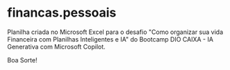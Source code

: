 # financas.pessoais

Planilha criada no Microsoft Excel para o desafio "Como organizar sua vida Financeira com Planilhas Inteligentes e IA" do Bootcamp DIO CAIXA - IA Generativa com Microsoft Copilot.

Boa Sorte!
